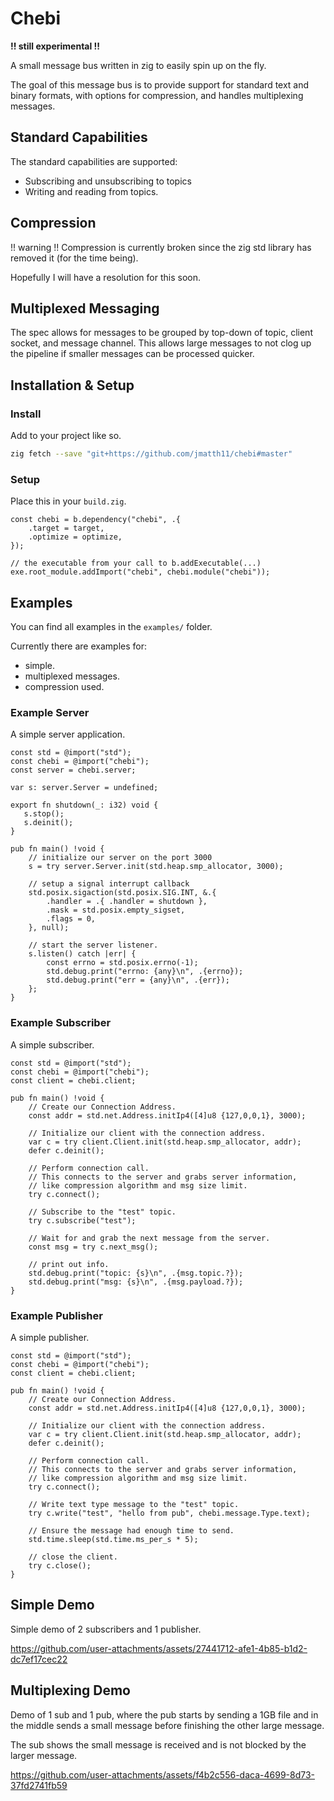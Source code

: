# Chebi

**!! still experimental !!**

A small message bus written in zig to easily spin up on the fly.

The goal of this message bus is to provide support for standard text and binary
formats, with options for compression, and handles multiplexing messages.

## Standard Capabilities

The standard capabilities are supported:
- Subscribing and unsubscribing to topics
- Writing and reading from topics.

## Compression

!! warning !!
Compression is currently broken since the
zig std library has removed it (for the time being).

Hopefully I will have a resolution for this soon.

## Multiplexed Messaging

The spec allows for messages to be grouped by top-down of topic, client socket, and message channel.
This allows large messages to not clog up the pipeline if smaller messages can be processed quicker.

## Installation & Setup

### Install

Add to your project like so.
```bash
zig fetch --save "git+https://github.com/jmatth11/chebi#master"
```

### Setup

Place this in your `build.zig`.

```zig
const chebi = b.dependency("chebi", .{
    .target = target,
    .optimize = optimize,
});

// the executable from your call to b.addExecutable(...)
exe.root_module.addImport("chebi", chebi.module("chebi"));
```

## Examples

You can find all examples in the `examples/` folder.

Currently there are examples for:

- simple.
- multiplexed messages.
- compression used.

### Example Server

A simple server application.

```zig
const std = @import("std");
const chebi = @import("chebi");
const server = chebi.server;

var s: server.Server = undefined;

export fn shutdown(_: i32) void {
   s.stop();
   s.deinit();
}

pub fn main() !void {
    // initialize our server on the port 3000
    s = try server.Server.init(std.heap.smp_allocator, 3000);

    // setup a signal interrupt callback
    std.posix.sigaction(std.posix.SIG.INT, &.{
        .handler = .{ .handler = shutdown },
        .mask = std.posix.empty_sigset,
        .flags = 0,
    }, null);

    // start the server listener.
    s.listen() catch |err| {
        const errno = std.posix.errno(-1);
        std.debug.print("errno: {any}\n", .{errno});
        std.debug.print("err = {any}\n", .{err});
    };
}
```

### Example Subscriber

A simple subscriber.

```zig
const std = @import("std");
const chebi = @import("chebi");
const client = chebi.client;

pub fn main() !void {
    // Create our Connection Address.
    const addr = std.net.Address.initIp4([4]u8 {127,0,0,1}, 3000);

    // Initialize our client with the connection address.
    var c = try client.Client.init(std.heap.smp_allocator, addr);
    defer c.deinit();

    // Perform connection call.
    // This connects to the server and grabs server information,
    // like compression algorithm and msg size limit.
    try c.connect();

    // Subscribe to the "test" topic.
    try c.subscribe("test");

    // Wait for and grab the next message from the server.
    const msg = try c.next_msg();

    // print out info.
    std.debug.print("topic: {s}\n", .{msg.topic.?});
    std.debug.print("msg: {s}\n", .{msg.payload.?});
}
```

### Example Publisher

A simple publisher.

```zig
const std = @import("std");
const chebi = @import("chebi");
const client = chebi.client;

pub fn main() !void {
    // Create our Connection Address.
    const addr = std.net.Address.initIp4([4]u8 {127,0,0,1}, 3000);

    // Initialize our client with the connection address.
    var c = try client.Client.init(std.heap.smp_allocator, addr);
    defer c.deinit();

    // Perform connection call.
    // This connects to the server and grabs server information,
    // like compression algorithm and msg size limit.
    try c.connect();

    // Write text type message to the "test" topic.
    try c.write("test", "hello from pub", chebi.message.Type.text);

    // Ensure the message had enough time to send.
    std.time.sleep(std.time.ms_per_s * 5);

    // close the client.
    try c.close();
}
```

## Simple Demo

Simple demo of 2 subscribers and 1 publisher.

https://github.com/user-attachments/assets/27441712-afe1-4b85-b1d2-dc7ef17cec22

## Multiplexing Demo

Demo of 1 sub and 1 pub, where the pub starts by sending a 1GB file and in the
middle sends a small message before finishing the other large message.

The sub shows the small message is received and is not blocked by the larger
message.

https://github.com/user-attachments/assets/f4b2c556-daca-4699-8d73-37fd2741fb59
